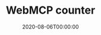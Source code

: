 ---
title: WebMCP counter
summary: Graphical user interface to estimate immune and stromal cell population abundance from the transcriptome
tag:
- transcriptomic tools
date: "2020-08-06T00:00:00"

external_link: "http://134.157.229.105:3838/webMCP/"

image:
  caption:  logo
  focal_point: Smart

---